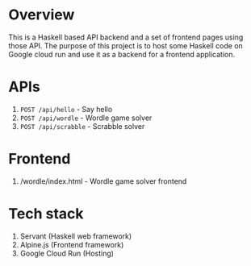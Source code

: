 # Overview

This is a Haskell based API backend and a set of frontend pages using those API.
The purpose of this project is to host some Haskell code on Google cloud run and use it as a backend for a frontend application.

# APIs

1. `POST /api/hello` - Say hello
1. `POST /api/wordle` - Wordle game solver
1. `POST /api/scrabble` - Scrabble solver

# Frontend

1. /wordle/index.html - Wordle game solver frontend

# Tech stack

1. Servant (Haskell web framework)
1. Alpine.js (Frontend framework)
1. Google Cloud Run (Hosting)
